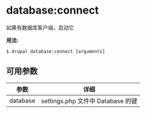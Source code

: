 # database:connect
如果有数据库客户端，启动它

**用法:**
```
$ drupal database:connect [arguments]
```

## 可用参数
参数 | 详细
---------|-------------
database | settings.php 文件中 Database 的键
